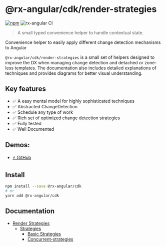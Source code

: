 # @rx-angular/cdk/render-strategies

[![npm](https://img.shields.io/npm/v/%40rx-angular%2Fcdk.svg)](https://www.npmjs.com/package/%40rx-angular%2Fcdk)
![rx-angular CI](https://github.com/rx-angular/rx-angular/workflows/rx-angular%20CI/badge.svg?branch=main)

> A small typed convenience helper to handle contextual state.

Convenience helper to easily apply different change detection mechanisms to Angular

`@rx-angular/cdk/render-strategies` is a small set of helpers designed to improve the DX when managing change detection and detached or zone-less templates.
The documentation also includes detailed explanations of techniques and provides diagrams for better visual understanding.

## Key features

- ✅ A easy mental model for highly sophisticated techniques
- ✅ Abstracted ChangeDetection
- ✅ Schedule any type of work
- ✅ Rich set of optimized change detection strategies
- ✅ Fully tested
- ✅ Well Documented

## Demos:

- [⚡ GitHub](https://github.com/BioPhoton/rx-angular-cdk-render-strategies)

## Install

```bash
npm install --save @rx-angular/cdk
# or
yarn add @rx-angular/cdk
```

## Documentation

- [Render Strategies](https://rx-angular.io/docs/cdk/render-strategies)
  - [Strategies](https://rx-angular.io/docs/cdk/render-strategies/strategies)
    - [Basic Strategies](https://rx-angular.io/docs/cdk/render-strategies/strategies/basic-strategies)
    - [Concurrent-strategies](https://rx-angular.io/docs/cdk/render-strategies/strategies/concurrent-strategies)
